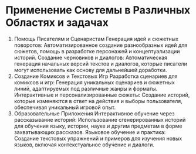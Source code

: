 # Применение Системы в Различных Областях и задачах
1. Помощь Писателям и Сценаристам
Генерация идей и сюжетных поворотов: Автоматизированное создание разнообразных идей для сюжетов, помощь в разработке персонажей и концептуализации историй.
Создание черновиков и диалогов: Автоматическая генерация начальных версий текстов и диалогов, которые писатели могут использовать как основу для дальнейшей доработки.
2. Создание Комиксов и Текстовых Игр
Разработка сценариев для комиксов и игр: Генерация уникальных сценариев и сюжетных линий, адаптируемых под различные жанры и форматы.
Интерактивные и персонализированные сюжеты: Создание историй, которые изменяются в ответ на действия и выборы пользователя, обеспечивая уникальный игровой опыт.
3. Образовательные Приложения
Интерактивное обучение через рассказывание историй: Использование сгенерированных историй для обучения языку, истории, науке и другим предметам в форме захватывающих рассказов.
Языковое обучение и практика: Создание текстовых упражнений и примеров для изучения новых языков, включая контекстуальное обучение и диалоги.